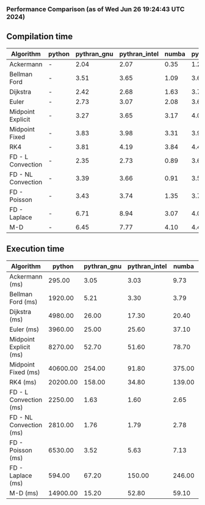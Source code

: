 ### Performance Comparison (as of Wed Jun 26 19:24:43 UTC 2024)
## Compilation time
Algorithm                 | python                    | pythran_gnu               | pythran_intel             | numba                     | pyccel_fortran_gnu        | pyccel_c_gnu              | pyccel_fortran_intel      | pyccel_c_intel           
------------------------- | ------------------------- | ------------------------- | ------------------------- | ------------------------- | ------------------------- | ------------------------- | ------------------------- | -------------------------
Ackermann                 | -                         | 2.04                      | 2.07                      | 0.35                      | 1.29                      | 1.25                      | 1.38                      | 1.32                     
Bellman Ford              | -                         | 3.51                      | 3.65                      | 1.09                      | 3.66                      | 3.92                      | 3.77                      | 4.41                     
Dijkstra                  | -                         | 2.42                      | 2.68                      | 1.63                      | 3.72                      | 3.97                      | 3.98                      | 4.55                     
Euler                     | -                         | 2.73                      | 3.07                      | 2.08                      | 3.64                      | 3.97                      | 3.75                      | 4.41                     
Midpoint Explicit         | -                         | 3.27                      | 3.65                      | 3.17                      | 4.02                      | 4.29                      | 4.13                      | 4.79                     
Midpoint Fixed            | -                         | 3.83                      | 3.98                      | 3.31                      | 3.99                      | 4.30                      | 4.28                      | 4.81                     
RK4                       | -                         | 3.81                      | 4.19                      | 3.84                      | 4.40                      | 4.64                      | 4.46                      | 5.11                     
FD - L Convection         | -                         | 2.35                      | 2.73                      | 0.89                      | 3.60                      | 3.89                      | 3.73                      | 4.38                     
FD - NL Convection        | -                         | 3.39                      | 3.66                      | 0.91                      | 3.58                      | 3.97                      | 3.84                      | 4.39                     
FD - Poisson              | -                         | 3.43                      | 3.74                      | 1.35                      | 3.71                      | 4.02                      | 4.99                      | 4.50                     
FD - Laplace              | -                         | 6.71                      | 8.94                      | 3.07                      | 4.07                      | 4.35                      | 4.34                      | 4.94                     
M-D                       | -                         | 6.45                      | 7.77                      | 4.10                      | 4.41                      | 4.50                      | 4.60                      | 5.33                     

## Execution time
Algorithm                 | python                    | pythran_gnu               | pythran_intel             | numba                     | pyccel_fortran_gnu        | pyccel_c_gnu              | pyccel_fortran_intel      | pyccel_c_intel           
------------------------- | ------------------------- | ------------------------- | ------------------------- | ------------------------- | ------------------------- | ------------------------- | ------------------------- | -------------------------
Ackermann (ms)            | 295.00                    | 3.05                      | 3.03                      | 9.73                      | 1.50                      | 1.50                      | 7.45                      | 4.33                     
Bellman Ford (ms)         | 1920.00                   | 5.21                      | 3.30                      | 3.79                      | 2.96                      | 5.98                      | 4.24                      | 18.50                    
Dijkstra (ms)             | 4980.00                   | 26.00                     | 17.30                     | 20.40                     | 18.50                     | 31.40                     | 25.50                     | 23.80                    
Euler (ms)                | 3960.00                   | 25.00                     | 25.60                     | 37.10                     | 15.10                     | 143.00                    | 13.70                     | 127.00                   
Midpoint Explicit (ms)    | 8270.00                   | 52.70                     | 51.60                     | 78.70                     | 24.40                     | 285.00                    | 16.10                     | 252.00                   
Midpoint Fixed (ms)       | 40600.00                  | 254.00                    | 91.80                     | 375.00                    | 76.30                     | 1400.00                   | 62.30                     | 1250.00                  
RK4 (ms)                  | 20200.00                  | 158.00                    | 34.80                     | 139.00                    | 37.00                     | 486.00                    | 38.70                     | 402.00                   
FD - L Convection (ms)    | 2250.00                   | 1.63                      | 1.60                      | 2.65                      | 1.46                      | 1.84                      | 1.50                      | 4.14                     
FD - NL Convection (ms)   | 2810.00                   | 1.76                      | 1.79                      | 2.78                      | 1.80                      | 1.99                      | 1.52                      | 4.16                     
FD - Poisson (ms)         | 6530.00                   | 3.52                      | 5.63                      | 7.13                      | 2.82                      | 3.84                      | 2.67                      | 5.66                     
FD - Laplace (ms)         | 594.00                    | 67.20                     | 150.00                    | 246.00                    | 62.10                     | 307.00                    | 63.00                     | 325.00                   
M-D (ms)                  | 14900.00                  | 15.20                     | 52.80                     | 59.10                     | 54.20                     | 59.70                     | 80.70                     | 60.80                    

